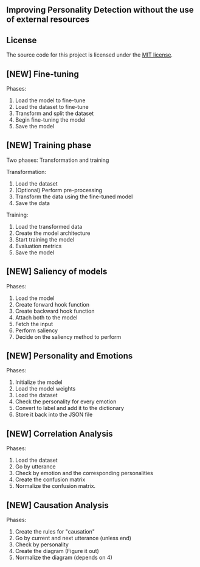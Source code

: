 
## Improving Personality Detection without the use of external resources

## License
The source code for this project is licensed under the [MIT license](LICENSE.md).

## [NEW] Fine-tuning

Phases:

1. Load the model to fine-tune
2. Load the dataset to fine-tune
3. Transform and split the dataset
4. Begin fine-tuning the model
5. Save the model

## [NEW] Training phase

Two phases: Transformation and training

Transformation:

1. Load the dataset
2. (Optional) Perform pre-processing
3. Transform the data using the fine-tuned model
4. Save the data

Training:

1. Load the transformed data
2. Create the model architecture
3. Start training the model
4. Evaluation metrics
5. Save the model

## [NEW] Saliency of models

Phases:

1. Load the model
2. Create forward hook function
3. Create backward hook function
4. Attach both to the model
5. Fetch the input
6. Perform saliency
7. Decide on the saliency method to perform

## [NEW] Personality and Emotions

Phases:

1. Initialize the model
2. Load the model weights
3. Load the dataset
4. Check the personality for every emotion
5. Convert to label and add it to the dictionary
6. Store it back into the JSON file

## [NEW] Correlation Analysis

Phases:

1. Load the dataset
2. Go by utterance
3. Check by emotion and the corresponding personalities
4. Create the confusion matrix
5. Normalize the confusion matrix.

## [NEW] Causation Analysis

Phases:

1. Create the rules for "causation"
2. Go by current and next utterance (unless end)
3. Check by personality
4. Create the diagram (Figure it out)
5. Normalize the diagram (depends on 4)
